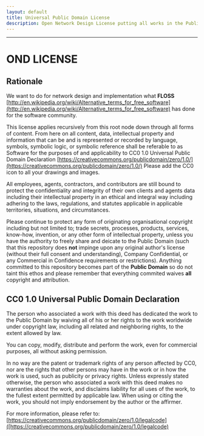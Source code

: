 ```yaml
---
layout: default
title: Universal Public Domain License
description: Open Network Design License putting all works in the Public Domain
---
```


---

# OND LICENSE

## Rationale

We want to do for network design and implementation what **FLOSS** 
[http://en.wikipedia.org/wiki/Alternative_terms_for_free_software](http://en.wikipedia.org/wiki/Alternative_terms_for_free_software) has done for the software community.

This license applies recursively from this root node down through all forms of 
content. From here on all content, data, intellectual property and information 
that can be and is represented or recorded by language, symbols, symbolic logic, 
or symbolic reference shall be referable to as Software for the purposes of and 
applicability to CC0 1.0 Universal Public Domain Declaration
[https://creativecommons.org/publicdomain/zero/1.0/](https://creativecommons.org/publicdomain/zero/1.0/) Please add the CC0 icon
to all your drawings and images.

All employees, agents, contractors, and contributors are still bound to protect 
the confidentiality and integrity of their own clients and agents data including
their intellectual property in an ethical and integral way including adhering to 
the laws, regulations, and statutes applicable in applicable territories, 
situations, and circumstances.

Please continue to protect any form of originating organisational copyright 
including but not limited to; trade secrets, processes, products, services, 
know-how, invention, or any other form of intellectual property, unless you 
have the authority to freely share and deicate to the Public Domain (such that 
this repository does **not** impinge upon any original author's license (without 
their full consent and understanding), Company Confidential, or any Commercial in 
Confidence requirements or restrictions). Anything committed to this repository 
becomes part of the **Public Domain** so do not taint this ethos and please 
remember that everything commited waives **all** copyright and attribution.

## CC0 1.0 Universal Public Domain Declaration

The person who associated a work with this deed has dedicated the work to the 
Public Domain by waiving all of his or her rights to the work worldwide under 
copyright law, including all related and neighboring rights, to the extent allowed 
by law.

You can copy, modify, distribute and perform the work, even for commercial purposes, 
all without asking permission.

In no way are the patent or trademark rights of any person affected by CC0, nor are 
the rights that other persons may have in the work or in how the work is used, such 
as publicity or privacy rights. Unless expressly stated otherwise, the person who 
associated a work with this deed makes no warranties about the work, and disclaims 
liability for all uses of the work, to the fullest extent permitted by applicable law.
When using or citing the work, you should not imply endorsement by the author or the 
affirmer.

For more information, please refer to:
[https://creativecommons.org/publicdomain/zero/1.0/legalcode]([https://creativecommons.org/publicdomain/zero/1.0/legalcode)
